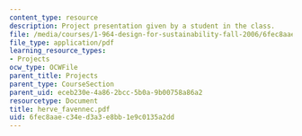 ```yaml
---
content_type: resource
description: Project presentation given by a student in the class.
file: /media/courses/1-964-design-for-sustainability-fall-2006/6fec8aaec34ed3a3e8bb1e9c0135a2dd_herve_favennec.pdf
file_type: application/pdf
learning_resource_types:
- Projects
ocw_type: OCWFile
parent_title: Projects
parent_type: CourseSection
parent_uid: eceb230e-4a86-2bcc-5b0a-9b00758a86a2
resourcetype: Document
title: herve_favennec.pdf
uid: 6fec8aae-c34e-d3a3-e8bb-1e9c0135a2dd
---
```

